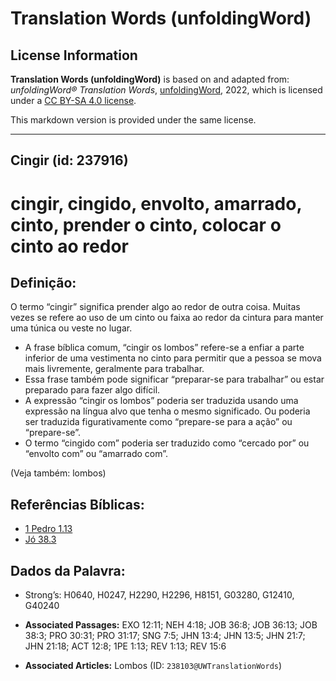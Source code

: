 # Translation Words (unfoldingWord)

## License Information

**Translation Words (unfoldingWord)** is based on and adapted from: _unfoldingWord® Translation Words_, [unfoldingWord](https://unfoldingword.org/utw), 2022, which is licensed under a [CC BY-SA 4.0 license](https://creativecommons.org/licenses/by-sa/4.0/legalcode.en).

This markdown version is provided under the same license.



--------------------------------

## Cingir (id: 237916)

cingir, cingido, envolto, amarrado, cinto, prender o cinto, colocar o cinto ao redor
====================================================================================

Definição:
----------

O termo “cingir” significa prender algo ao redor de outra coisa. Muitas vezes se refere ao uso de um cinto ou faixa ao redor da cintura para manter uma túnica ou veste no lugar.

* A frase bíblica comum, “cingir os lombos” refere\-se a enfiar a parte inferior de uma vestimenta no cinto para permitir que a pessoa se mova mais livremente, geralmente para trabalhar.
* Essa frase também pode significar “preparar\-se para trabalhar” ou estar preparado para fazer algo difícil.
* A expressão “cingir os lombos” poderia ser traduzida usando uma expressão na língua alvo que tenha o mesmo significado. Ou poderia ser traduzida figurativamente como “prepare\-se para a ação” ou “prepare\-se”.
* O termo “cingido com” poderia ser traduzido como “cercado por” ou “envolto com” ou “amarrado com”.

(Veja também: lombos)

Referências Bíblicas:
---------------------

* [1 Pedro 1\.13](https://ref.ly/1Pet1:13)
* [Jó 38\.3](https://ref.ly/Job38:3)

Dados da Palavra:
-----------------

* Strong’s: H0640, H0247, H2290, H2296, H8151, G03280, G12410, G40240

* **Associated Passages:** EXO 12:11; NEH 4:18; JOB 36:8; JOB 36:13; JOB 38:3; PRO 30:31; PRO 31:17; SNG 7:5; JHN 13:4; JHN 13:5; JHN 21:7; JHN 21:18; ACT 12:8; 1PE 1:13; REV 1:13; REV 15:6
* **Associated Articles:** Lombos (ID: `238103@UWTranslationWords`)

